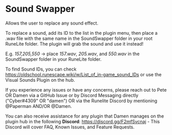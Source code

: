 # Sound Swapper
Allows the user to replace any sound effect.

To replace a sound, add its ID to the list in the plugin menu, then place a .wav file with the same name in the
SoundSwapper folder in your root RuneLite folder. The plugin will grab the sound and use it instead!

E.g. *157,205,550* -> place *157.wav*, *205.wav*, and *550.wav* in the SoundSwapper folder in your RuneLite folder.

To find Sound IDs, you can check https://oldschool.runescape.wiki/w/List_of_in-game_sound_IDs or use the Visual Sounds
Plugin on the hub.

If you experience any issues or have any concerns, please reach out to Pete OR Damen via a GitHub Issue or by Discord Messaging directly ("Cyber#4309" OR "damen") OR via the Runelite Discord by mentioning @Paperman AND/OR @Damen.

You can also receive assistance for any plugin that Damen manages on the plugin hub in the following **Discord**: https://discord.gg/F2mfSvcnaj - This Discord will cover FAQ, Known Issues, and Feature Requests.